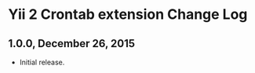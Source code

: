 Yii 2 Crontab extension Change Log
==================================

1.0.0, December 26, 2015
------------------------

- Initial release.
